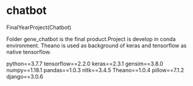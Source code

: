 # chatbot
FinalYearProject(Chatbot)

Folder gene_chatbot is the final product.Project is develop in conda environment. Theano is used as background of keras and tensorflow as native tensorflow.

python==3.7.7
tensorflow==2.2.0
keras==2.3.1
gensim==3.8.0
numpy==1.18.1
pandas==1.0.3
nltk==3.4.5
Theano==1.0.4
pillow==7.1.2
django==3.0.6
